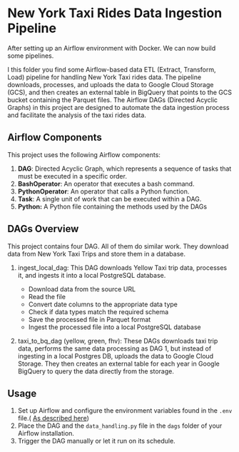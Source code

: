# New York Taxi Rides Data Ingestion Pipeline

After setting up an Airflow environment with Docker. We can now build some pipelines.

I this folder you find some Airflow-based data ETL (Extract, Transform, Load) pipeline for handling New York Taxi rides data. The pipeline downloads, processes, and uploads the data to Google Cloud Storage (GCS), and then creates an external table in BigQuery that points to the GCS bucket containing the Parquet files. The Airflow DAGs (Directed Acyclic Graphs) in this project are designed to automate the data ingestion process and facilitate the analysis of the taxi rides data.

## Airflow Components

This project uses the following Airflow components:

1. **DAG**: Directed Acyclic Graph, which represents a sequence of tasks that must be executed in a specific order.
2. **BashOperator**: An operator that executes a bash command.
3. **PythonOperator**: An operator that calls a Python function.
4. **Task**: A single unit of work that can be executed within a DAG.
5. **Python:** A Python file containing the methods used by the DAGs

## DAGs Overview

This project contains four DAG. All of them do similar work. They download data from New York Taxi Trips and store them in a database.

1. ingest_local_dag: This DAG downloads Yellow Taxi trip data, processes it, and ingests it into a local PostgreSQL database.
    - Download data from the source URL
    - Read the file
    - Convert date columns to the appropriate data type
    - Check if data types match the required schema
    - Save the processed file in Parquet format
    - Ingest the processed file into a local PostgreSQL database

 2. taxi_to_bq_dag (yellow, green, fhv): These DAGs downloads taxi trip data, performs the same data processing as DAG 1, but instead of ingesting in a local Postgres DB,  uploads the data to Google Cloud Storage. They then creates an external table for each year in Google BigQuery to query the data directly from the storage.



## Usage

1. Set up Airflow and configure the environment variables found in the `.env` file.( [As described here](../README.md))
2. Place the DAG and the `data_handling.py` file in the `dags` folder of your Airflow installation.
3. Trigger the DAG manually or let it run on its schedule.
